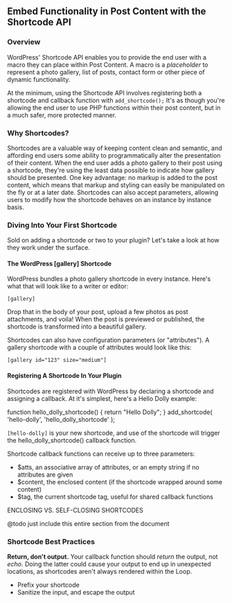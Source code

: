 ## Embed Functionality in Post Content with the Shortcode API

### Overview

WordPress' Shortcode API enables you to provide the end user with a macro they can place within Post Content. A macro is a *placeholder* to represent a photo gallery, list of posts, contact form or other piece of dynamic functionality.

At the minimum, using the Shortcode API involves registering both a shortcode and callback function with `add_shortcode();` It's as though you're allowing the end user to use PHP functions within their post content, but in a much safer, more protected manner.

### Why Shortcodes?

Shortcodes are a valuable way of keeping content clean and semantic, and affording end users some ability to programmatically alter the presentation of their content. When the end user adds a photo gallery to their post using a shortcode, they're using the least data possible to indicate how gallery should be presented. One key advantage: no markup is added to the post content, which means that markup and styling can easily be manipulated on the fly or at a later date. Shortcodes can also accept parameters, allowing users to modify how the shortcode behaves on an instance by instance basis.

### Diving Into Your First Shortcode

Sold on adding a shortcode or two to your plugin? Let's take a look at how they work under the surface.

#### The WordPress [gallery] Shortcode

WordPress bundles a photo gallery shortcode in every instance. Here's what that will look like to a writer or editor:

```
[gallery]
```

Drop that in the body of your post, upload a few photos as post attachments, and voila! When the post is previewed or published, the shortcode is transformed into a beautiful gallery.

Shortcodes can also have configuration parameters (or "attributes"). A gallery shortcode with a couple of attributes would look like this:

```
[gallery id="123" size="medium"]
```

#### Registering A Shortcode In Your Plugin

Shortcodes are registered with WordPress by declaring a shortcode and assigning a callback. At it's simplest, here's a Hello Dolly example:

function hello_dolly_shortcode() {
    return "Hello Dolly";
}
add_shortcode( 'hello-dolly', 'hello_dolly_shortcode' );

`[hello-dolly]` is your new shortcode, and use of the shortcode will trigger the hello_dolly_shortcode() callback function.

Shortcode callback functions can receive up to three parameters:

* $atts, an associative array of attributes, or an empty string if no attributes are given
* $content, the enclosed content (if the shortcode wrapped around some content)
* $tag, the current shortcode tag, useful for shared callback functions


ENCLOSING VS. SELF-CLOSING SHORTCODES

@todo just include this entire section from the document


### Shortcode Best Practices

**Return, don't output.** Your callback function should *return* the output, not *echo*. Doing the latter could cause your output to end up in unexpected locations, as shortcodes aren't always rendered within the Loop.

- Prefix your shortcode
- Sanitize the input, and escape the output
